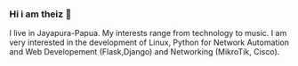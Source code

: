 ### Hi i am theiz 👋
I live in Jayapura-Papua. My interests range from technology to music. I am very interested in the development of Linux, Python  for Network Automation and Web Developement (Flask,Django) and Networking (MikroTik, Cisco).

<!--
- 🔭 I am currently working on several simple projects with *flask* and *django*
- 🌱 I am currently learning Python for *web development* and *network automation*
- 📫 You can contact me: Telegram : [@antroytheiz](https://t.me/antroytheiz)
- 📝 You can also see notes about the material I studied at [blog.antroytech.my.id](https://blog.antroytech.my.id)
-->
<!--
![Theiz github stats](https://github-readme-stats.vercel.app/api?username=antroytheiz) ![Top Langs](https://github-readme-stats.vercel.app/api/top-langs/?username=antroytheiz)
-->


